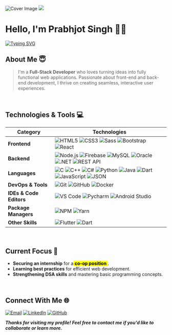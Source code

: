 ![Cover Image](https://i.pinimg.com/1200x/3c/d1/01/3cd1012026378cfc278a489c66a55210.jpg) 
![](https://komarev.com/ghpvc/?username=Prabhjot-Projects&color=9b0e2f&style=for-the-badge)

# Hello, I'm Prabhjot Singh 👋🏻 
[![Typing SVG](https://readme-typing-svg.demolab.com?font=inter&size=24&weight=900&duration=2000&pause=300&color=9b0e2f&background=E302FF00&random=true&width=435&height=40&lines=Full-Stack+Developer;Front-End+Developer;Back-End+Developer;Software+Engineer+(Entry-Level);WordPress+Developer+(Junior))](https://git.io/typing-svg) 


## About Me 😇
>I'm a **Full-Stack Developer** who loves turning ideas into fully functional web applications. Passionate about front-end and back-end development, I thrive on creating seamless, interactive user experiences.
<br>

## Technologies & Tools 💻
| **Category**           | **Technologies**                                                                 |
|------------------------|---------------------------------------------------------------------------------|
| **Frontend**           | ![HTML5](https://skillicons.dev/icons?i=html) ![CSS3](https://skillicons.dev/icons?i=css) ![Sass](https://skillicons.dev/icons?i=sass) ![Bootstrap](https://skillicons.dev/icons?i=bootstrap) ![React](https://skillicons.dev/icons?i=react) |
| **Backend**            | ![Node.js](https://skillicons.dev/icons?i=nodejs) ![Firebase](https://skillicons.dev/icons?i=firebase) ![MySQL](https://skillicons.dev/icons?i=mysql) ![Oracle](https://skillicons.dev/icons?i=oracle) ![.NET](https://skillicons.dev/icons?i=dotnet) ![REST API](https://skillicons.dev/icons?i=postman) |
| **Languages**          | ![C](https://skillicons.dev/icons?i=c) ![C++](https://skillicons.dev/icons?i=cpp) ![C#](https://skillicons.dev/icons?i=cs) ![Python](https://skillicons.dev/icons?i=python) ![Java](https://skillicons.dev/icons?i=java) ![Dart](https://skillicons.dev/icons?i=dart) ![JavaScript](https://skillicons.dev/icons?i=js) ![JSON](https://skillicons.dev/icons?i=json) |
| **DevOps & Tools**     | ![Git](https://skillicons.dev/icons?i=git) ![GitHub](https://skillicons.dev/icons?i=github) ![Docker](https://skillicons.dev/icons?i=docker) |
| **IDEs & Code Editors**| ![VS Code](https://skillicons.dev/icons?i=vscode) ![Pycharm](https://skillicons.dev/icons?i=pycharm) ![Android Studio](https://skillicons.dev/icons?i=androidstudio) |
| **Package Managers**   | ![NPM](https://skillicons.dev/icons?i=npm) ![Yarn](https://skillicons.dev/icons?i=yarn) |
| **Other Skills**       | ![Flutter](https://skillicons.dev/icons?i=flutter) ![Dart](https://skillicons.dev/icons?i=dart) |
<br>

## Current Focus 🎯
- **Securing an internship** for a<mark> **co-op position** </mark>.
- **Learning best practices** for efficient web development.
- **Strengthening DSA skills** and mastering basic programming concepts.
<br>

## Connect With Me 🌐

[![Email](https://img.shields.io/badge/Email-%23D44638.svg?style=for-the-badge&logo=gmail&logoColor=white)](mailto:prabdot@gmail.com)
[![LinkedIn](https://img.shields.io/badge/LinkedIn-%230A66C2.svg?style=for-the-badge&logo=linkedin&logoColor=white)](https://www.linkedin.com/in/prabhjot-work/)
[![GitHub](https://img.shields.io/badge/GitHub-%23121011.svg?style=for-the-badge&logo=github&logoColor=white)](https://github.com/Prabhjot-Projects)

***Thanks for visiting my profile! Feel free to contact me if you'd like to collaborate or learn more.***
